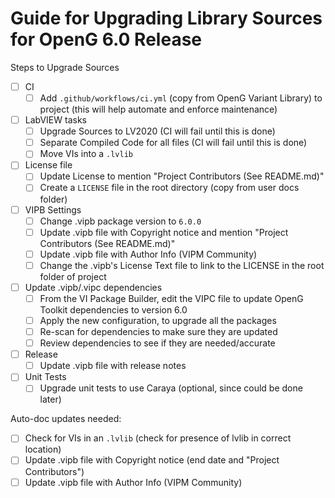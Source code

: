 # Guide for Upgrading Library Sources for OpenG 6.0 Release

Steps to Upgrade Sources

- [ ] CI
  - [ ] Add `.github/workflows/ci.yml` (copy from OpenG Variant Library) to project (this will help automate and enforce maintenance)
- [ ] LabVIEW tasks
  - [ ] Upgrade Sources to LV2020 (CI will fail until this is done)
  - [ ] Separate Compiled Code for all files (CI will fail until this is done)
  - [ ] Move VIs into a `.lvlib`
- [ ] License file
  - [ ] Update License to mention "Project Contributors (See README.md)"
  - [ ] Create a `LICENSE` file in the root directory (copy from user docs folder)
- [ ] VIPB Settings
  - [ ] Change .vipb package version to `6.0.0`
  - [ ] Update .vipb file with Copyright notice and mention "Project Contributors (See README.md)"
  - [ ] Update .vipb file with Author Info (VIPM Community)
  - [ ] Change the .vipb's License Text file to link to the LICENSE in the root folder of project
- [ ] Update .vipb/.vipc dependencies
  - [ ] From the VI Package Builder, edit the VIPC file to update OpenG Toolkit dependencies to version 6.0
  - [ ] Apply the new configuration, to upgrade all the packages
  - [ ] Re-scan for dependencies to make sure they are updated
  - [ ] Review dependencies to see if they are needed/accurate
- [ ] Release
  - [ ] Update .vipb file with release notes
- [ ] Unit Tests
  - [ ] Upgrade unit tests to use Caraya (optional, since could be done later)

Auto-doc updates needed:

- [ ] Check for VIs in an `.lvlib` (check for presence of lvlib in correct location)
- [ ] Update .vipb file with Copyright notice (end date and "Project Contributors")
- [ ] Update .vipb file with Author Info (VIPM Community)

